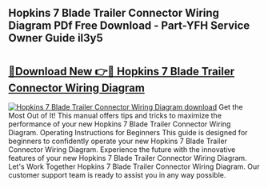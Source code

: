 ## Hopkins 7 Blade Trailer Connector Wiring Diagram PDf Free Download - Part-YFH Service Owner Guide il3y5

# <h2><a href="http://dfnhfoi.blite.top/?on=Hopkins+7+Blade+Trailer+Connector+Wiring+Diagram">🔗Download New 👉🔴 Hopkins 7 Blade Trailer Connector Wiring Diagram</a></h2>

[![Hopkins 7 Blade Trailer Connector Wiring Diagram download](https://i.imgur.com/lujVjoI.png)](http://dfnhfoi.blite.top/?on=Hopkins+7+Blade+Trailer+Connector+Wiring+Diagram)
Get the Most Out of It! This manual offers tips and tricks to maximize the performance of your new Hopkins 7 Blade Trailer Connector Wiring Diagram. Operating Instructions for Beginners This guide is designed for beginners to confidently operate your new Hopkins 7 Blade Trailer Connector Wiring Diagram. Experience the future with the innovative features of your new Hopkins 7 Blade Trailer Connector Wiring Diagram. Let's Work Together Hopkins 7 Blade Trailer Connector Wiring Diagram. Our customer support team is ready to assist you in any way possible.
